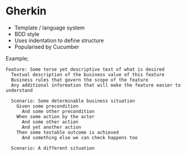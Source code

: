 Gherkin
=======

- Template / language system
- BDD style
- Uses indentation to define structure
- Popularised by Cucumber

Example;

    Feature: Some terse yet descriptive text of what is desired
      Textual description of the business value of this feature
      Business rules that govern the scope of the feature
      Any additional information that will make the feature easier to understand
      
      Scenario: Some determinable business situation
        Given some precondition
          And some other precondition
        When some action by the actor
          And some other action
          And yet another action
        Then some testable outcome is achieved
          And something else we can check happens too
    
      Scenario: A different situation
